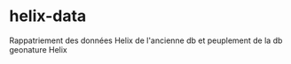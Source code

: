 # helix-data
Rappatriement des données Helix de l'ancienne db et peuplement de la db geonature Helix
